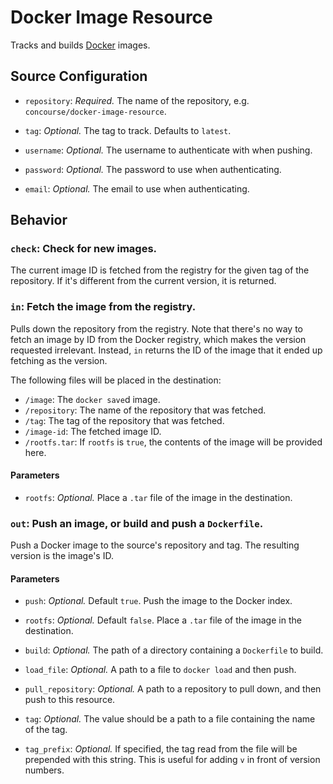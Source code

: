 # Docker Image Resource

Tracks and builds [Docker](https://docker.io) images.

## Source Configuration

* `repository`: *Required.* The name of the repository, e.g.
`concourse/docker-image-resource`.

* `tag`: *Optional.* The tag to track. Defaults to `latest`.

* `username`: *Optional.* The username to authenticate with when pushing.

* `password`: *Optional.* The password to use when authenticating.

* `email`: *Optional.* The email to use when authenticating.


## Behavior

### `check`: Check for new images.

The current image ID is fetched from the registry for the given tag of the
repository. If it's different from the current version, it is returned.


### `in`: Fetch the image from the registry.

Pulls down the repository from the registry. Note that there's no way to
fetch an image by ID from the Docker registry, which makes the version
requested irrelevant. Instead, `in` returns the ID of the image that it
ended up fetching as the version.

The following files will be placed in the destination:

* `/image`: The `docker save`d image.
* `/repository`: The name of the repository that was fetched.
* `/tag`: The tag of the repository that was fetched.
* `/image-id`: The fetched image ID.
* `/rootfs.tar`: If `rootfs` is `true`, the contents of the image will be
provided here.

#### Parameters

* `rootfs`: *Optional.* Place a `.tar` file of the image in the destination.


### `out`: Push an image, or build and push a `Dockerfile`.

Push a Docker image to the source's repository and tag. The resulting
version is the image's ID.

#### Parameters

* `push`: *Optional.* Default `true`. Push the image to the Docker index.

* `rootfs`: *Optional.* Default `false`. Place a `.tar` file of the image in the
destination.

* `build`: *Optional.* The path of a directory containing a `Dockerfile` to
build.

* `load_file`: *Optional.* A path to a file to `docker load` and then push.

* `pull_repository`: *Optional.* A path to a repository to pull down, and
then push to this resource.  

* `tag`: *Optional.* The value should be a path to a file containing the name of the tag.

* `tag_prefix`: *Optional.* If specified, the tag read from the file will be prepended with this string. This is useful for adding `v` in front of version numbers.
